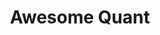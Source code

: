 ---
title: Awesome Quant
description: Curated list of libraris
homepage: https://github.com/wilsonfreitas/awesome-quant
type: awesome-list
---